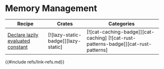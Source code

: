 # Memory Management

| Recipe | Crates | Categories |
|--------|--------|------------|
| [Declare lazily evaluated constant][ex-lazy-constant] | [![lazy-static-badge]][lazy-static] | [![cat-caching-badge]][cat-caching] [![cat-rust-patterns-badge]][cat-rust-patterns] |

[ex-lazy-constant]: mem/global_static.md#declare-lazily-evaluated-constant

{{#include refs/link-refs.md}}
